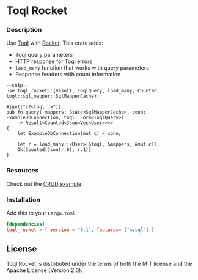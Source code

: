 # Toql Rocket

### Description
Use [Toql](https://crates.io/crates/toql) with [Rocket](https://crates.io/crates/rocket). This crate adds:

- Toql query parameters
- HTTP response for Toql errors
- `load_many` function that works with query parameters
- Response headers with count information

``` ignore
--snip--
use toql_rocket::{Result, ToqlQuery, load_many, Counted, toql::sql_mapper::SqlMapperCache};

#[get("/?<toql..>")]
pub fn query( mappers: State<SqlMapperCache>, conn: ExampleDbConnection, toql: Form<ToqlQuery>) 
    -> Result<Counted<Json<Vec<User>>>> 
{
    let ExampleDbConnection(mut c) = conn;

    let r = load_many::<User>(&toql, &mappers, &mut c)?;
    Ok(Counted(Json(r.0), r.1))
}
```

### Resources
Check out the [CRUD example](https://github.com/roy-ganz/toql_rocket/blob/master/examples/crud_mysql/main.rs). 


### Installation

Add this to your `Cargo.toml`:

```toml
[dependencies]
toql_rocket = { version = "0.1", features= ["mysql"] }

```





## License

Toql Rocket is distributed under the terms of both the MIT license and the
Apache License (Version 2.0).

